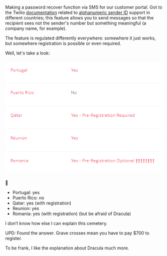 ﻿Making a password recover function via SMS for our customer portal. Got to the Twilio [documentation](https://support.twilio.com/hc/en-us/articles/223133767-International-support-for-Alphanumeric-Sender-ID) related to [alphanumeric sender ID](https://www.twilio.com/docs/glossary/what-alphanumeric-sender-id) support in different countries; this feature allows you to send messages so that the recipient sees not the sender's number but something meaningful (a company name, for example).

The feature is regulated differently everywhere: somewhere it just works, but somewhere registration is possible or even required.

Well, let's take a look:

![Screenshot](twilio.png)

🤔

- Portugal: yes
- Puerto Rico: no
- Qatar: yes (with registration)
- Reunion: yes
- Romania: yes (with registration) (but be afraid of Dracula)

I don’t know how else I can explain this cemetery.

UPD: Found the answer. Grave crosses mean you have to pay $700 to register.

To be frank, I like the explanation about Dracula much more.